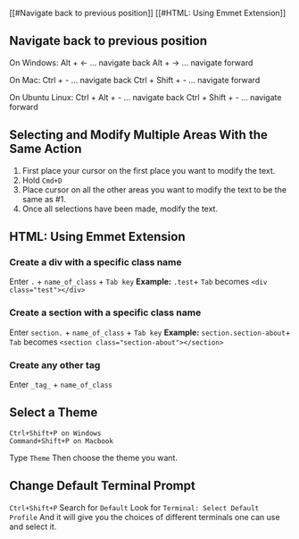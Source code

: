 [[#Navigate back to previous position]]
[[#HTML: Using Emmet Extension]]

## Navigate back to previous position

On Windows:
Alt + ← ... navigate back
Alt + → ... navigate forward

On Mac:
Ctrl + - ... navigate back
Ctrl + Shift + - ... navigate forward

On Ubuntu Linux:
Ctrl + Alt + - ... navigate back
Ctrl + Shift + - ... navigate forward


## Selecting and Modify Multiple Areas With the Same Action

1. First place your cursor on the first place you want to modify the text.
2. Hold `Cmd+D`
3. Place cursor on all the other areas you want to modify the text to be the same as #1.
4. Once all selections have been made, modify the text.

## HTML: Using Emmet Extension

### Create a div with a specific class name
Enter `.` + `name_of_class` + `Tab key`
**Example:**
`.test`+ `Tab` becomes `<div class="test"></div>`

### Create a section with a specific class name
Enter `section.` + `name_of_class` + `Tab key`
**Example:**
`section.section-about`+ `Tab` becomes `<section class="section-about"></section>`

### Create any other tag
Enter `_tag_` + `name_of_class`

## Select a Theme
```
Ctrl+Shift+P on Windows
Command+Shift+P on Macbook
```
Type `Theme`
Then choose the theme you want.

## Change Default Terminal Prompt
`Ctrl+Shift+P`
Search for `Default`
Look for `Terminal: Select Default Profile`
And it will give you the choices of different terminals one can use and select it.